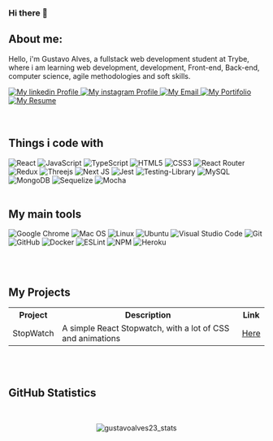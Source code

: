 ### Hi there 👋

<h2>About me:</h2>
<p>Hello, i'm Gustavo Alves, a fullstack web development student at Trybe, where i am learning web development, development, Front-end, Back-end, computer science, agile methodologies and soft skills.
</p>
<a href="https://www.linkedin.com/in/gumiyazaki/">
  <img alt="My linkedin Profile" src="https://img.shields.io/badge/linkedin-%230077B5.svg?style=for-the-badge&logo=linkedin&logoColor=white">
</a>
<a href="https://www.instagram.com/gustavoalves233/">
  <img alt="My instagram Profile" src="https://img.shields.io/badge/@gustavoalves233-%23E4405F.svg?style=for-the-badge&logo=Instagram&logoColor=white">
</a>
<a href="mailto:gustavoalves388@gmail.com">
  <img alt="My Email" src="https://img.shields.io/badge/Gmail-D14836?style=for-the-badge&logo=gmail&logoColor=white">
</a>
<a href="https://gustavoalves23.github.io/">
  <img alt="My Portifolio" src="https://img.shields.io/badge/Portfolio-%23000000.svg?style=for-the-badge&logo=firefox&logoColor=#FF7139">
</a>
<a href="https://drive.google.com/file/d/1z-ud_QgHWqkob3UTboonBFoY-ExQi-3o/view?usp=sharing">
  <img alt="My Resume" src="https://img.shields.io/badge/curriculum-%2300599C.svg?style=for-the-badge&logo=c&logoColor=white">
</a>
<br>
<br>
<br>


<h2>Things i code with</h2>

![React](https://img.shields.io/badge/react-%2320232a.svg?style=for-the-badge&logo=react&logoColor=%2361DAFB)
![JavaScript](https://img.shields.io/badge/javascript-%23323330.svg?style=for-the-badge&logo=javascript&logoColor=%23F7DF1E)
![TypeScript](https://img.shields.io/badge/typescript-%23007ACC.svg?style=for-the-badge&logo=typescript&logoColor=white)
![HTML5](https://img.shields.io/badge/html5-%23E34F26.svg?style=for-the-badge&logo=html5&logoColor=white)
![CSS3](https://img.shields.io/badge/css3-%231572B6.svg?style=for-the-badge&logo=css3&logoColor=white)
![React Router](https://img.shields.io/badge/React_Router-CA4245?style=for-the-badge&logo=react-router&logoColor=white)
![Redux](https://img.shields.io/badge/redux-%23593d88.svg?style=for-the-badge&logo=redux&logoColor=white)
![Threejs](https://img.shields.io/badge/threejs-black?style=for-the-badge&logo=three.js&logoColor=white)
![Next JS](https://img.shields.io/badge/Next-black?style=for-the-badge&logo=next.js&logoColor=white)
![Jest](https://img.shields.io/badge/-jest-%23C21325?style=for-the-badge&logo=jest&logoColor=white)
![Testing-Library](https://img.shields.io/badge/-TestingLibrary-%23E33332?style=for-the-badge&logo=testing-library&logoColor=white)
![MySQL](https://img.shields.io/badge/mysql-%2300f.svg?style=for-the-badge&logo=mysql&logoColor=white)
![MongoDB](https://img.shields.io/badge/MongoDB-%234ea94b.svg?style=for-the-badge&logo=mongodb&logoColor=white)
![Sequelize](https://img.shields.io/badge/Sequelize-52B0E7?style=for-the-badge&logo=Sequelize&logoColor=white)
![Mocha](https://img.shields.io/badge/-mocha-%238D6748?style=for-the-badge&logo=mocha&logoColor=white)
<br>
<br>

<h2>My main tools</h2>

![Google Chrome](https://img.shields.io/badge/Google%20Chrome-4285F4?style=for-the-badge&logo=GoogleChrome&logoColor=white)
![Mac OS](https://img.shields.io/badge/mac%20os-000000?style=for-the-badge&logo=macos&logoColor=F0F0F0)
![Linux](https://img.shields.io/badge/Linux-FCC624?style=for-the-badge&logo=linux&logoColor=black)
![Ubuntu](https://img.shields.io/badge/Ubuntu-E95420?style=for-the-badge&logo=ubuntu&logoColor=white)
![Visual Studio Code](https://img.shields.io/badge/Visual%20Studio%20Code-0078d7.svg?style=for-the-badge&logo=visual-studio-code&logoColor=white)
![Git](https://img.shields.io/badge/git-%23F05033.svg?style=for-the-badge&logo=git&logoColor=white)
![GitHub](https://img.shields.io/badge/github-%23121011.svg?style=for-the-badge&logo=github&logoColor=white)
![Docker](https://img.shields.io/badge/docker-%230db7ed.svg?style=for-the-badge&logo=docker&logoColor=white)
![ESLint](https://img.shields.io/badge/ESLint-4B3263?style=for-the-badge&logo=eslint&logoColor=white)
![NPM](https://img.shields.io/badge/NPM-%23000000.svg?style=for-the-badge&logo=npm&logoColor=white)
![Heroku](https://img.shields.io/badge/heroku-%23430098.svg?style=for-the-badge&logo=heroku&logoColor=white)

<br>
<br>

<h2>My Projects</h2>
<table align="center">
  <tr>
    <th>Project</th>
    <th>Description</th>
    <th>Link</th>
  </tr>
  <tr>
  <td>StopWatch</td>
  <td>A simple React Stopwatch, with a lot of CSS and animations</td>
  <td><a href="https://gustavoalves23.github.io/stopwatch/">Here</a></td>
  </tr>
</table>
<br>
<br>

<h2>GitHub Statistics</h2>


<br>
<p align="center"> <img src="https://github-readme-stats.vercel.app/api?username=gustavoalves23&show_icons=true&theme=gotham" alt="gustavoalves23_stats" />
